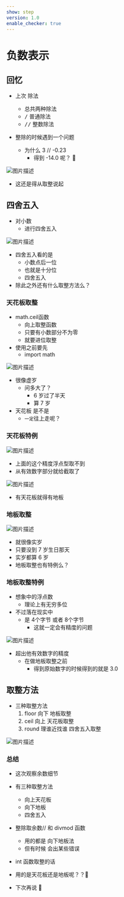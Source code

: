 ```yaml
---
show: step
version: 1.0
enable_checker: true
---
```


# 负数表示

## 回忆

- 上次 除法
	- 总共两种除法 
	- <kbd>/</kbd>  普通除法
	- <kbd>//</kbd> 整数除法

- 整除的时候遇到一个问题
	- 为什么 3 // -0.23 
		- 得到 -14.0 呢？ 🤪

![图片描述](https://doc.shiyanlou.com/courses/uid1190679-20230904-1693814516320)

- 这还是得从取整说起

## 四舍五入

- 对小数
	- 进行四舍五入

![图片描述](https://doc.shiyanlou.com/courses/uid1190679-20210820-1629444577858)

- 四舍五入看的是
	- 小数点后一位
	- 也就是十分位
	- 四舍五入
- 除此之外还有什么取整方法么？

### 天花板取整

- math.ceil函数
	- 向上取整函数
	- 只要有小数部分不为零
	- 就要进位取整
- 使用之前要先
    - import math

![图片描述](https://doc.shiyanlou.com/courses/uid1190679-20210820-1629444865173)

- 很像虚岁
	- 问多大了？
		- 6 岁过了半天
		- 算 7 岁
- 天花板 是不是 
	- `一定`往上走呢？

### 天花板特例

![图片描述](https://doc.shiyanlou.com/courses/uid1190679-20211030-1635580639979)

- 上面的这个精度浮点型取不到
- 从有效数字部分就给截取了

![图片描述](https://doc.shiyanlou.com/courses/uid1190679-20211030-1635580692141)

- 有天花板就得有地板

### 地板取整

![图片描述](https://doc.shiyanlou.com/courses/uid1190679-20210820-1629444956135)

- 就很像实岁
- 只要没到 7 岁生日那天
- 实岁都算 6 岁
- 地板取整也有特例么？

### 地板取整特例

- 想象中的浮点数
	- 理论上有无穷多位
- 不过落在现实中
	- 是 4个字节 或者 8个字节 
		- 这就一定会有精度的问题

![图片描述](https://doc.shiyanlou.com/courses/uid1190679-20211030-1635580770750)

- 超出他有效数字的精度
	- 在做地板取整之前
		- 得到原始数字的时候得到的就是 3.0

## 取整方法

- 三种取整方法
	1. floor 向下 地板取整
	2. ceil 向上 天花板取整
	3. round 理谁近找谁 四舍五入取整

![图片描述](https://doc.shiyanlou.com/courses/uid1190679-20210820-1629444743466)


### 总结

- 这次观察余数细节
- 有三种取整方法
  - 向上天花板
  - 向下地板
  - 四舍五入
- 整除取余数// 和 divmod 函数 
	- 用的都是 向下地板法
	- 但有时候 会出某些错误

- int 函数取整的话
- 用的是天花板还是地板呢？？🤪
- 下次再说 👋
